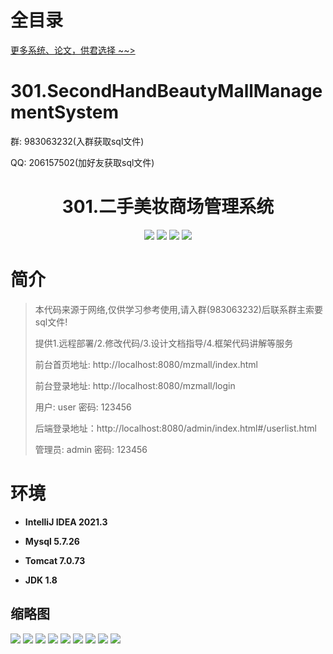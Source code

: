 # 全目录

[更多系统、论文，供君选择 ~~>](https://www.bitwise.net.cn)

# 301.SecondHandBeautyMallManagementSystem

<p>群: 983063232(入群获取sql文件)</p>
<p>QQ: 206157502(加好友获取sql文件)</p>

<p><h1 align="center">301.二手美妆商场管理系统</h1></p>


<p align="center">
	<img src="https://img.shields.io/badge/jdk-1.8-orange.svg"/>
    <img src="https://img.shields.io/badge/springboot-5.x-lightgrey.svg"/>
    <img src="https://img.shields.io/badge/html-3.x-blue.svg"/>
    <img src="https://img.shields.io/badge/mybatis-5.x-yellow.svg"/>
</p>

# 简介

> 本代码来源于网络,仅供学习参考使用,请入群(983063232)后联系群主索要sql文件!
>
> 提供1.远程部署/2.修改代码/3.设计文档指导/4.框架代码讲解等服务
>
> 前台首页地址: http://localhost:8080/mzmall/index.html
>
> 前台登录地址: http://localhost:8080/mzmall/login
>
> 用户: user 密码: 123456
>
> 后端登录地址：http://localhost:8080/admin/index.html#/userlist.html
>
> 管理员: admin   密码: 123456
>

# 环境

- <b>IntelliJ IDEA 2021.3</b>

- <b>Mysql 5.7.26</b>

- <b>Tomcat 7.0.73</b>

- <b>JDK 1.8</b>




## 缩略图

![](https://bitwise.oss-cn-heyuan.aliyuncs.com/2024/9/10/3aaa0509-a7e7-4907-9f2f-c543e390194f.png)
![](https://bitwise.oss-cn-heyuan.aliyuncs.com/2024/9/10/4648555a-21b8-4508-80a1-805cb41e62da.png)
![](https://bitwise.oss-cn-heyuan.aliyuncs.com/2024/9/10/bc1b2370-ee67-4765-bbf1-aedb55a8ff0f.png)
![](https://bitwise.oss-cn-heyuan.aliyuncs.com/2024/9/10/562f7397-d560-4209-b8fc-e79f6cb4accc.png)
![](https://bitwise.oss-cn-heyuan.aliyuncs.com/2024/9/10/3539cf21-a695-41d9-b3b0-2523da77b88e.png)
![](https://bitwise.oss-cn-heyuan.aliyuncs.com/2024/9/10/bb51fc71-9cc1-4b29-8950-e18f379daad8.png)
![](https://bitwise.oss-cn-heyuan.aliyuncs.com/2024/9/10/5e19d0d5-5427-460a-bf79-0d185e9c3ead.png)
![](https://bitwise.oss-cn-heyuan.aliyuncs.com/2024/9/10/4ed18997-d22d-44aa-b84f-c0f701f3d828.png)
![](https://bitwise.oss-cn-heyuan.aliyuncs.com/2024/9/10/4f500175-4265-4d23-813e-1f86f0e44bf3.png)






